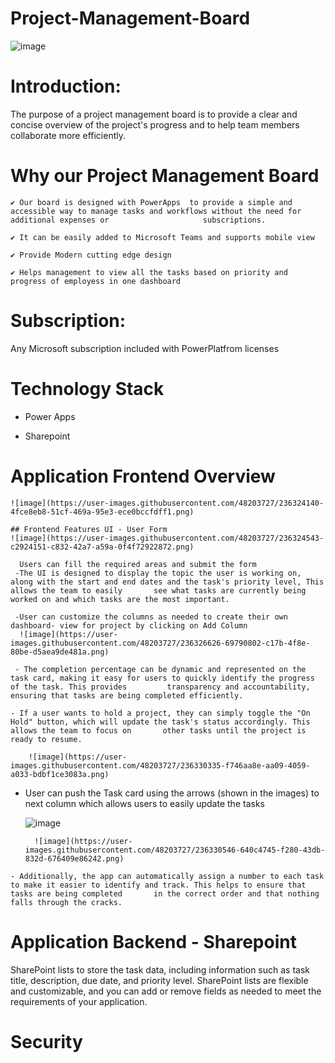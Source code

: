 # Project-Management-Board

![image](https://user-images.githubusercontent.com/48203727/236270888-2b133359-dc5c-4fb3-99e5-01f72944f8f9.png)













# Introduction:

The purpose of a project management board is to provide a clear and concise overview of the project's progress and to help team members collaborate more efficiently.

# Why our Project Management Board 

    ✔️ Our board is designed with PowerApps  to provide a simple and accessible way to manage tasks and workflows without the need for additional expenses or                     subscriptions.  
    
    ✔️ It can be easily added to Microsoft Teams and supports mobile view
    
    ✔️ Provide Modern cutting edge design
    
    ✔️ Helps management to view all the tasks based on priority and progress of employess in one dashboard 

# Subscription: 
  
  Any Microsoft subscription included with PowerPlatfrom licenses
  
# Technology Stack
  
  - Power Apps

  - Sharepoint
  
# Application Frontend Overview

    ![image](https://user-images.githubusercontent.com/48203727/236324140-4fce8eb8-51cf-469a-95e3-ece0bccfdff1.png)
    
    ## Frontend Features UI - User Form 
    ![image](https://user-images.githubusercontent.com/48203727/236324543-c2924151-c832-42a7-a59a-0f4f72922872.png)
    
      Users can fill the required areas and submit the form 
     -The UI is designed to display the topic the user is working on, along with the start and end dates and the task's priority level, This allows the team to easily       see what tasks are currently being worked on and which tasks are the most important.
     
     -User can customize the columns as needed to create their own dashboard- view for project by clicking on Add Column
      ![image](https://user-images.githubusercontent.com/48203727/236326626-69790802-c17b-4f8e-80be-d5aea9de481a.png)
      
     - The completion percentage can be dynamic and represented on the task card, making it easy for users to quickly identify the progress of the task. This provides         transparency and accountability, ensuring that tasks are being completed efficiently.
     
    - If a user wants to hold a project, they can simply toggle the "On Hold" button, which will update the task's status accordingly. This allows the team to focus on       other tasks until the project is ready to resume.
   
        ![image](https://user-images.githubusercontent.com/48203727/236330335-f746aa8e-aa09-4059-a033-bdbf1ce3083a.png)
        
   - User can push the Task card using the arrows (shown in the images) to next column which allows users to easily update the tasks
    
       ![image](https://user-images.githubusercontent.com/48203727/236329200-19eb5916-5f85-4cde-8f19-84dc547b0619.png)  

           ![image](https://user-images.githubusercontent.com/48203727/236330546-640c4745-f280-43db-832d-676409e86242.png)
           
    - Additionally, the app can automatically assign a number to each task to make it easier to identify and track. This helps to ensure that tasks are being completed       in the correct order and that nothing falls through the cracks.
    
 # Application Backend - Sharepoint 
    
  SharePoint lists to store the task data, including information such as task title, description, due date, and priority level. SharePoint lists are flexible and         customizable, and you can add or remove fields as needed to meet the requirements of your application.
  
 # Security 
 
 
   

    
    

  

     
    
   




